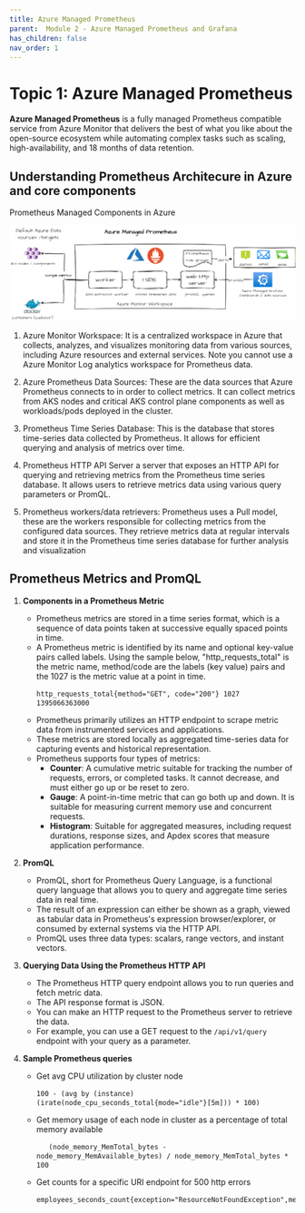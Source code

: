 ```yaml
---
title: Azure Managed Prometheus
parent:  Module 2 - Azure Managed Prometheus and Grafana
has_children: false
nav_order: 1
---
```


# Topic 1: Azure Managed Prometheus

**Azure Managed Prometheus** is a fully managed Prometheus compatible service from Azure Monitor that delivers the best of what you like about the open-source ecosystem while automating complex tasks such as scaling, high-availability, and 18 months of data retention.


## Understanding Prometheus Architecure in Azure and core components

Prometheus Managed Components in Azure

![prometheus architecure](../../assets/images/module2/prometheous-arch.png)

1. Azure Monitor Workspace: It is a centralized workspace in Azure that collects, analyzes, and visualizes monitoring data from various sources, including Azure resources and external services. Note you cannot use a Azure Monitor Log analytics workspace for Prometheus data.

2. Azure Prometheus Data Sources: These are the data sources that Azure Prometheus connects to in order to collect metrics. It can collect metrics from AKS nodes and critical AKS control plane components as well as workloads/pods deployed in the cluster.

3. Prometheus Time Series Database: This is the database that stores time-series data collected by Prometheus. It allows for efficient querying and analysis of metrics over time.

4. Prometheus HTTP API Server  a server that exposes an HTTP API for querying and retrieving metrics from the Prometheus time series database. It allows users to retrieve metrics data using various query parameters or PromQL.

5. Prometheus workers/data retrievers: Prometheus uses a Pull model, these are the workers responsible for collecting metrics from the configured data sources. They retrieve metrics data at regular intervals and store it in the Prometheus time series database for further analysis and visualization

## Prometheus Metrics and PromQL

1. **Components in a Prometheus Metric**
    - Prometheus metrics are stored in a time series format, which is a sequence of data points taken at successive equally spaced points in time.
    - A Prometheus metric is identified by its name and optional key-value pairs called labels. Using the sample below, "http_requests_total" is the metric name, method/code are the labels (key value) pairs and the 1027 is the metric value at a point in time.
        ```
        http_requests_total{method="GET", code="200"} 1027 1395066363000
        ```
    - Prometheus primarily utilizes an HTTP endpoint to scrape metric data from instrumented services and applications.
    - These metrics are stored locally as aggregated time-series data for capturing events and historical representation.
    - Prometheus supports four types of metrics:
        - **Counter**: A cumulative metric suitable for tracking the number of requests, errors, or completed tasks. It cannot decrease, and must either go up or be reset to zero.
        - **Gauge**: A point-in-time metric that can go both up and down. It is suitable for measuring current memory use and concurrent requests.
        - **Histogram**: Suitable for aggregated measures, including request durations, response sizes, and Apdex scores that measure application performance.

2. **PromQL**
    - PromQL, short for Prometheus Query Language, is a functional query language that allows you to query and aggregate time series data in real time.
    - The result of an expression can either be shown as a graph, viewed as tabular data in Prometheus's expression browser/explorer, or consumed by external systems via the HTTP API.
    - PromQL uses three data types: scalars, range vectors, and instant vectors.

3. **Querying Data Using the Prometheus HTTP API**
    - The Prometheus HTTP query endpoint allows you to run queries and fetch metric data.
    - The API response format is JSON.
    - You can make an HTTP request to the Prometheus server to retrieve the data.
    - For example, you can use a GET request to the `/api/v1/query` endpoint with your query as a parameter.

4. **Sample Prometheus queries**
    - Get avg CPU utilization by cluster node
        ```
       100 - (avg by (instance) (irate(node_cpu_seconds_total{mode="idle"}[5m])) * 100)
    - Get memory usage of each node in cluster as a percentage of total memory available
        ```
           (node_memory_MemTotal_bytes - node_memory_MemAvailable_bytes) / node_memory_MemTotal_bytes * 100
        ```
    - Get counts for a specific URI endpoint for 500 http errors
        ```
       employees_seconds_count{exception="ResourceNotFoundException",method="GET",outcome="SERVER_ERROR",status="500",uri="/employees/{id}",}
        ```


    